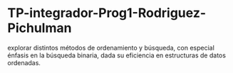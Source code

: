 # TP-integrador-Prog1-Rodriguez-Pichulman
explorar distintos métodos de ordenamiento y búsqueda, con especial énfasis en la búsqueda binaria, dada su eficiencia en estructuras de datos ordenadas. 
